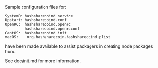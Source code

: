Sample configuration files for:
```
SystemD: hashsharecoind.service
Upstart: hashsharecoind.conf
OpenRC:  hashsharecoind.openrc
         hashsharecoind.openrcconf
CentOS:  hashsharecoind.init
macOS:    org.hashsharecoin.hashsharecoind.plist
```
have been made available to assist packagers in creating node packages here.

See doc/init.md for more information.
